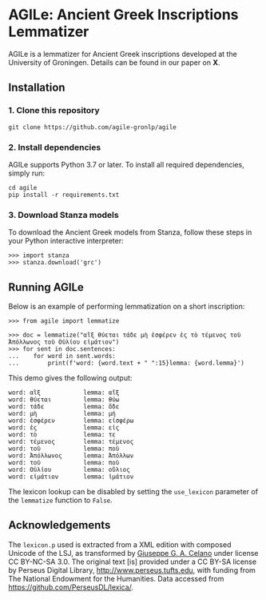 
# AGILe: Ancient Greek Inscriptions Lemmatizer
AGILe is a lemmatizer for Ancient Greek inscriptions developed at the University of Groningen. Details can be found in our paper on __X__.

## Installation
### 1. Clone this repository
```
git clone https://github.com/agile-gronlp/agile
```

### 2. Install dependencies
AGILe supports Python 3.7 or later. To install all required dependencies, simply run:

```
cd agile
pip install -r requirements.txt
```

### 3. Download Stanza models
To download the Ancient Greek models from Stanza, follow these steps in your Python interactive interpreter:

```
>>> import stanza
>>> stanza.download('grc')
```

## Running AGILe
Below is an example of performing lemmatization on a short inscription:

```
>>> from agile import lemmatize

>>> doc = lemmatize("αἲξ θύεται τάδε μὴ ἐσφέρεν ἐς τὸ τέμενος τοῦ Ἀπόλλωνος τοῦ Οὐλίου εἱμάτιον")
>>> for sent in doc.sentences:
...    for word in sent.words:
...        print(f'word: {word.text + " ":15}lemma: {word.lemma}')
```

This demo gives the following output:
```
word: αἲξ            lemma: αἴξ
word: θύεται         lemma: θύω
word: τάδε           lemma: ὅδε
word: μὴ             lemma: μή
word: ἐσφέρεν        lemma: εἰσφέρω
word: ἐς             lemma: εἰς
word: τὸ             lemma: τε
word: τέμενος        lemma: τέμενος
word: τοῦ            lemma: ποῦ
word: Ἀπόλλωνος      lemma: Ἀπόλλων
word: τοῦ            lemma: ποῦ
word: Οὐλίου         lemma: οὔλιος
word: εἱμάτιον       lemma: ἱμάτιον
```
The lexicon lookup can be disabled by setting the `use_lexicon` parameter of the `lemmatize` function to `False`.

## Acknowledgements
The `lexicon.p` used is extracted from a XML edition with composed Unicode of the LSJ, as transformed by [Giuseppe G. A. Celano](https://github.com/gcelano/LSJ_GreekUnicode) under license CC BY-NC-SA 3.0. The original text [is] provided under a CC BY-SA license by Perseus Digital Library, http://www.perseus.tufts.edu, with funding from The National Endowment for the Humanities.
Data accessed from https://github.com/PerseusDL/lexica/.
